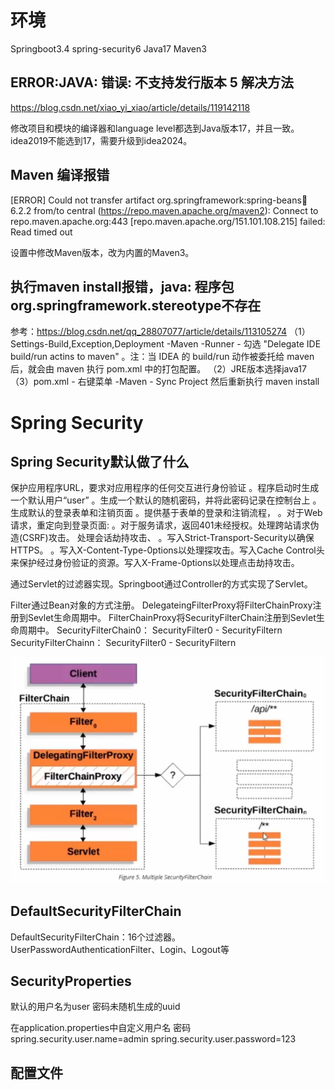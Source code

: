 # 环境 

Springboot3.4 spring-security6 Java17 Maven3 

## ERROR:JAVA: 错误: 不支持发行版本 5 解决方法
https://blog.csdn.net/xiao_yi_xiao/article/details/119142118

修改项目和模块的编译器和language level都选到Java版本17，并且一致。idea2019不能选到17，需要升级到idea2024。

##  Maven 编译报错
[ERROR] 	Could not transfer artifact org.springframework:spring-beans:jar:6.2.2 from/to central (https://repo.maven.apache.org/maven2): Connect to repo.maven.apache.org:443 [repo.maven.apache.org/151.101.108.215] failed: Read timed out

设置中修改Maven版本，改为内置的Maven3。

## 执行maven install报错，java: 程序包org.springframework.stereotype不存在
  参考：https://blog.csdn.net/qq_28807077/article/details/113105274
  （1）Settings-Build,Exception,Deployment -Maven -Runner - 勾选 "Delegate IDE build/run actins to maven" 。注：当 IDEA 的 build/run 动作被委托给 maven 后，就会由 maven 执行 pom.xml 中的打包配置。
  （2）JRE版本选择java17
  （3）pom.xml - 右键菜单 -Maven - Sync Project
   然后重新执行 maven install

# Spring Security

## Spring Security默认做了什么

保护应用程序URL，要求对应用程序的任何交互进行身份验证
。程序启动时生成一个默认用户“user”
。生成一个默认的随机密码，并将此密码记录在控制台上
。生成默认的登录表单和注销页面
。提供基于表单的登录和注销流程，
。对于Web请求，重定向到登录页面:
。对于服务请求，返回401未经授权。处理跨站请求伪造(CSRF)攻击。
处理会话劫持攻击、
。写入Strict-Transport-Security以确保HTTPS。
。写入X-Content-Type-0ptions以处理探攻击。写入Cache Control头来保护经过身份验证的资源。写入X-Frame-0ptions以处理点击劫持攻击。

 通过Servlet的过滤器实现。Springboot通过Controller的方式实现了Servlet。

 Filter通过Bean对象的方式注册。
 DelegateingFilterProxy将FilterChainProxy注册到Sevlet生命周期中。
 FilterChainProxy将SecurityFilterChain注册到Sevlet生命周期中。
 SecurityFilterChain0：  SecurityFilter0 - SecurityFiltern
 SecurityFilterChainn：  SecurityFilter0 - SecurityFiltern
 
![security-framework.jpg](note%2Fsecurity-framework.jpg)

## DefaultSecurityFilterChain
DefaultSecurityFilterChain：16个过滤器。
UserPasswordAuthenticationFilter、Login、Logout等

## SecurityProperties

 默认的用户名为user 密码未随机生成的uuid

 在application.properties中自定义用户名 密码
    spring.security.user.name=admin
    spring.security.user.password=123

## 配置文件